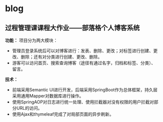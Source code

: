 # blog
## 过程管理课课程大作业——部落格个人博客系统
**功能：**
项目分为两大模块：
- 管理员登录系统后可以对博客进行：发表、删除、更改；对标签进行创建、更改、删除；还有对分类进行创建、更改、删除。
- 游客可以访问首页、搜索查询博客（途径有通过名字，归档和标签、分类）、留言。

**技术：**
- 前端采用Semantic UI进行开发，后端采用SpringBoot作为总体框架，持久层采用通用Mapper对数据库进行操作。
- 使用SpringAOP对日志进行统一处理、使用拦截器对没有权限的用户拦截对部分URL的访问。
- 使用Ajax和thymeleaf完成了对局部页面的异步刷新。
